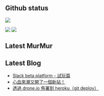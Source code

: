 ## Github status

![](http://github-profile-summary-cards.vercel.app/api/cards/profile-details?username=siygle&theme=default)

![](http://github-profile-summary-cards.vercel.app/api/cards/stats?username=siygle&theme=default)
![](http://github-profile-summary-cards.vercel.app/api/cards/productive-time?username=siygle&theme=default&utcOffset=8)

## Latest MurMur

<!-- CHAT-POST-LIST:START -->
<!-- CHAT-POST-LIST:END -->

## Latest Blog

<!-- BLOG-POST-LIST:START -->
- [Slack beta platform - 試玩篇](https://blog.sylee.dev/blog/2022-04-09-slack-beta-platform-試玩篇)
- [心血來潮又開了一個新站！](https://blog.sylee.dev/blog/2021-11-25-another-new-website)
- [透過 drone.io 佈署到 heroku（git deploy）](https://blog.sylee.dev/blog/2021-10-06-drone-deploy-to-heroku)
<!-- BLOG-POST-LIST:END -->
